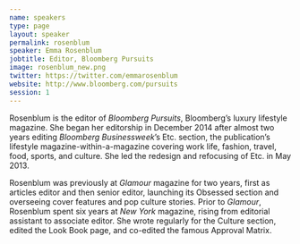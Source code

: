 ```yaml
---
name: speakers
type: page
layout: speaker
permalink: rosenblum
speaker: Emma Rosenblum
jobtitle: Editor, Bloomberg Pursuits
image: rosenblum_new.png
twitter: https://twitter.com/emmarosenblum
website: http://www.bloomberg.com/pursuits
session: 1
---
```

Rosenblum is the editor of <em>Bloomberg Pursuits</em>, Bloomberg’s luxury lifestyle magazine. She began her editorship in December 2014 after almost two years editing <em>Bloomberg Businessweek</em>’s Etc. section, the publication’s lifestyle magazine-within-a-magazine covering work life, fashion, travel, food, sports, and culture. She led the redesign and refocusing of Etc. in May 2013.
 
Rosenblum was previously at <em>Glamour</em> magazine for two years, first as articles editor and then senior editor, launching its Obsessed section and overseeing cover features and pop culture stories. Prior to <em>Glamour</em>, Rosenblum spent six years at <em>New York</em> magazine, rising from editorial assistant to associate editor. She wrote regularly for the Culture section, edited the Look Book page, and co-edited the famous Approval Matrix.